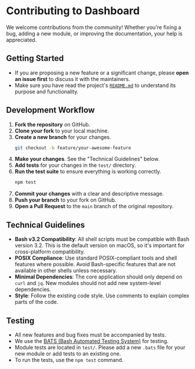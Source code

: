 # Contributing to Dashboard

We welcome contributions from the community! Whether you're fixing a bug, adding a new module, or improving the documentation, your help is appreciated.

## Getting Started

- If you are proposing a new feature or a significant change, please **open an issue first** to discuss it with the maintainers.
- Make sure you have read the project's [`README.md`](./README.md) to understand its purpose and functionality.

## Development Workflow

1.  **Fork the repository** on GitHub.
2.  **Clone your fork** to your local machine.
3.  **Create a new branch** for your changes.
    ```bash
    git checkout -b feature/your-awesome-feature
    ```
4.  **Make your changes**. See the "Technical Guidelines" below.
5.  **Add tests** for your changes in the `test/` directory.
6.  **Run the test suite** to ensure everything is working correctly.
    ```bash
    npm test
    ```
7.  **Commit your changes** with a clear and descriptive message.
8.  **Push your branch** to your fork on GitHub.
9.  **Open a Pull Request** to the `main` branch of the original repository.

## Technical Guidelines

- **Bash v3.2 Compatibility**: All shell scripts must be compatible with Bash version 3.2. This is the default version on macOS, so it's important for cross-platform compatibility.
- **POSIX Compliance**: Use standard POSIX-compliant tools and shell features where possible. Avoid Bash-specific features that are not available in other shells unless necessary.
- **Minimal Dependencies**: The core application should only depend on `curl` and `jq`. New modules should not add new system-level dependencies.
- **Style**: Follow the existing code style. Use comments to explain complex parts of the code.

## Testing

- All new features and bug fixes must be accompanied by tests.
- We use the [BATS (Bash Automated Testing System)](https://github.com/bats-core/bats-core) for testing.
- Module tests are located in `test/`. Please add a new `.bats` file for your new module or add tests to an existing one.
- To run the tests, use the `npm test` command.
